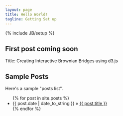 ```yaml
---
layout: page
title: Hello World!
tagline: Getting Set up
---
```

{% include JB/setup %}

## First post coming soon
Title: Creating Interactive Brownian Bridges using d3.js

## Sample Posts

Here's a sample "posts list".

<ul class="posts">
  {% for post in site.posts %}
    <li><span>{{ post.date | date_to_string }}</span> &raquo; <a href="{{ BASE_PATH }}{{ post.url }}">{{ post.title }}</a></li>
  {% endfor %}
</ul>



